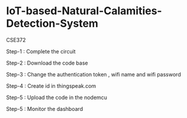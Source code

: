 # IoT-based-Natural-Calamities-Detection-System
CSE372 

Step-1 : Complete the circuit

Step-2 : Download the code base

Step-3 : Change the authentication token , wifi name and wifi password 

Step-4 : Create id in thingspeak.com

Step-5 : Upload the code in the nodemcu

Step-5 : Monitor the dashboard
